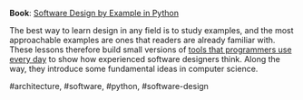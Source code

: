 **Book**:  [Software Design by Example in Python](https://third-bit.com/sdxpy/)

The best way to learn design in any field is to study examples, and the most approachable examples are ones that readers are already familiar with. These lessons therefore build small versions of [tools that programmers use every day](https://en.wikipedia.org/wiki/Programming_tool) to show how experienced software designers think. Along the way, they introduce some fundamental ideas in computer science.

#architecture, #software, #python, #software-design